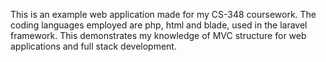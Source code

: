 This is an example web application made for my CS-348 coursework.
The coding languages employed are php, html and blade, used in the laravel framework.
This demonstrates my knowledge of MVC structure for web applications and full stack development.